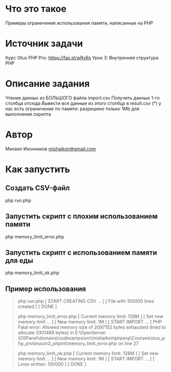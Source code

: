 # Что это такое
Примеры ограничения использования памяти, написанные на PHP

# Источник задачи
Курс Otus PHP Pro: https://fas.st/wRyRs
Урок 3: Внутренняя структура PHP

# Описание задания
Чтение данных из БОЛЬШОГО файла import.csv
Получить данные 1-го столбца отсюда
Вывести все данные из этого столбца в result.csv
(*) у нас есть ограничение по памяти: разрешено только 1Mb для выполнения скрипта

# Автор
Михаил Иконников <mishaikon@gmail.com>

# Как запустить

## Создать CSV-файл
php run.php

## Запустить скрипт с плохим использованием памяти
php memory_limit_error.php

## Запустить скрипт с использованием памяти для еды
php memory_limit_ok.php

## Пример использования
> php run.php
[ START CREATING CSV ... ]
[ File with 100000 lines created ]
[ DONE ]

> php memory_limit_error.php
[ Current memory limit: 128M ]
[ Set new memory limit ... ]
[ New memory limit: 1M ]
[ START IMPORT ... ]
PHP Fatal error:  Allowed memory size of 2097152 bytes exhausted (tried to allocate 3301488 bytes) in E:\OpenServer
\OSPanel\domains\codexamps\src\mishaikon\phpexp\Courses\otus_php_pro\lesson3_phpint\memory_limit_error.php on line
27

> php memory_limit_ok.php
[ Current memory limit: 128M ]
[ Set new memory limit ... ]
[ New memory limit: 1M ]
[ START IMPORT ... ]
[ Lines written: 100000 ]
[ DONE ]
